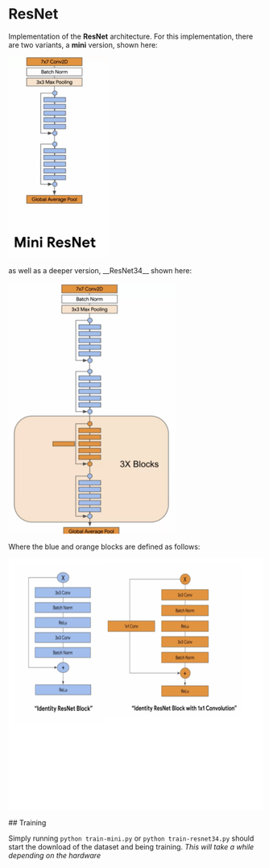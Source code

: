 # ResNet

Implementation of the **ResNet** architecture. For this implementation, there are two variants, a
__mini__ version, shown here:
<p>
    <img src="data/mini-resnet.png" height="400"/>
</p>
as well as a deeper version, __ResNet34__ shown here:
<p>
    <img src="data/resent-34-overview.png" height="500"/>
</p>
Where the blue and orange blocks are defined as follows:
<p>
    <img src="data/blocks-combined.png" height="500"/>
</p>
## Training

Simply running `python train-mini.py` or `python train-resnet34.py` should start the download of the
dataset and being training. _This will take a while depending on the hardware_

